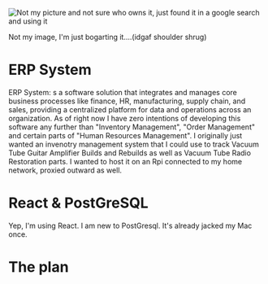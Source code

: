 ![Not my picture and not sure who owns it, just found it in a google search and using it](assets/infographic-erp-modules.avif)

Not my image, I'm just bogarting it....(idgaf shoulder shrug)

# ERP System
ERP System: s a software solution that integrates and manages core business processes like finance, HR, manufacturing, supply chain, and sales, providing a centralized platform for data and operations across an organization.
As of right now I have zero intentions of developing this software any further than "Inventory Management", "Order Management" and certain parts of "Human Resources Management".  I originally just wanted an invenotry management system that I could use to track Vacuum Tube Guitar Amplifier Builds and Rebuilds as well as Vacuum Tube Radio Restoration parts.  I wanted to host it on an Rpi connected to my home network, proxied outward as well.

# React & PostGreSQL
Yep, I'm using React.  I am new to PostGresql.  It's already jacked my Mac once.

# The plan
